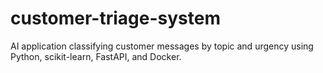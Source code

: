 # customer-triage-system
AI application classifying customer messages by topic and urgency using Python, scikit-learn, FastAPI, and Docker.
